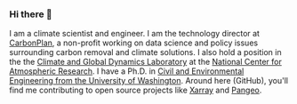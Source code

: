 ### Hi there 👋

I am a climate scientist and engineer. I am the technology director at [CarbonPlan](https://carbonplan.org), a non-profit working on data science and policy issues surrounding carbon removal and climate solutions. I also hold a position in the the [Climate and Global Dynamics Laboratory](https://www.cgd.ucar.edu/) at the [National Center for Atmospheric Research](https://ncar.ucar.edu/). I have a Ph.D. in [Civil and Environmental Engineering from the University of Washington](https://www.ce.washington.edu/).  Around here (GitHub), you'll find me contributing to open source projects like [Xarray](https://github.com/pydata/xarray) and [Pangeo](https://github.com/pangeo-data).
